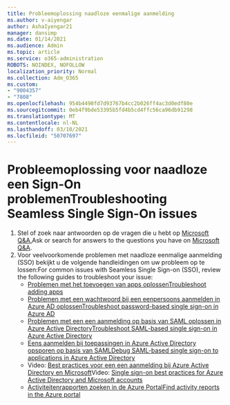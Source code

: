 ```yaml
---
title: Probleemoplossing naadloze eenmalige aanmelding
ms.author: v-aiyengar
author: AshaIyengar21
manager: dansimp
ms.date: 01/14/2021
ms.audience: Admin
ms.topic: article
ms.service: o365-administration
ROBOTS: NOINDEX, NOFOLLOW
localization_priority: Normal
ms.collection: Adm_O365
ms.custom:
- "9004357"
- "7808"
ms.openlocfilehash: 954b4490fd7d93767b4cc2b026ff4ac3d0edf80e
ms.sourcegitcommit: 0eb4f9bde53395b5fd4b5cd4ffc56ca96db91298
ms.translationtype: MT
ms.contentlocale: nl-NL
ms.lasthandoff: 03/10/2021
ms.locfileid: "50707697"
---
```

# <a name="troubleshooting-seamless-single-sign-on-issues"></a><span data-ttu-id="cd7d9-102">Probleemoplossing voor naadloze een Sign-On problemen</span><span class="sxs-lookup"><span data-stu-id="cd7d9-102">Troubleshooting Seamless Single Sign-On issues</span></span>

1. <span data-ttu-id="cd7d9-103">Stel of zoek naar antwoorden op de vragen die u hebt op [Microsoft Q&A.](https://docs.microsoft.com/azure/active-directory/reports-monitoring/howto-find-activity-reports#troubleshoot-issues-with-activity-reports)</span><span class="sxs-lookup"><span data-stu-id="cd7d9-103">Ask or search for answers to the questions you have on [Microsoft Q&A](https://docs.microsoft.com/azure/active-directory/reports-monitoring/howto-find-activity-reports#troubleshoot-issues-with-activity-reports).</span></span>
1. <span data-ttu-id="cd7d9-104">Voor veelvoorkomende problemen met naadloze eenmalige aanmelding (SSO) bekijkt u de volgende handleidingen om uw probleem op te lossen:</span><span class="sxs-lookup"><span data-stu-id="cd7d9-104">For common issues with Seamless Single Sign-on (SSO), review the following guides to troubleshoot your issue:</span></span>
    - [<span data-ttu-id="cd7d9-105">Problemen met het toevoegen van apps oplossen</span><span class="sxs-lookup"><span data-stu-id="cd7d9-105">Troubleshoot adding apps</span></span>](https://docs.microsoft.com/azure/active-directory/manage-apps/troubleshoot-adding-apps) 
    - [<span data-ttu-id="cd7d9-106">Problemen met een wachtwoord bij een eenpersoons aanmelden in Azure AD oplossen</span><span class="sxs-lookup"><span data-stu-id="cd7d9-106">Troubleshoot password-based single sign-on in Azure AD</span></span>](https://docs.microsoft.com/azure/active-directory/manage-apps/troubleshoot-password-based-sso) 
    - [<span data-ttu-id="cd7d9-107">Problemen met een een aanmelding op basis van SAML oplossen in Azure Active Directory</span><span class="sxs-lookup"><span data-stu-id="cd7d9-107">Troubleshoot SAML-based single sign-on in Azure Active Directory</span></span>](https://docs.microsoft.com/azure/active-directory/manage-apps/troubleshoot-saml-based-sso) 
    - [<span data-ttu-id="cd7d9-108">Eens aanmelden bij toepassingen in Azure Active Directory opsporen op basis van SAML</span><span class="sxs-lookup"><span data-stu-id="cd7d9-108">Debug SAML-based single sign-on to applications in Azure Active Directory</span></span>](https://docs.microsoft.com/azure/active-directory/manage-apps/debug-saml-sso-issues) 
    - <span data-ttu-id="cd7d9-109">Video: [Best practices voor een een aanmelding bij Azure Active Directory en Microsoft](https://azure.microsoft.com/resources/videos/ignite-2018-single-sign-on-best-practices-for-azure-active-directory-and-microsoft-accounts/)</span><span class="sxs-lookup"><span data-stu-id="cd7d9-109">Video: [Single sign-on best practices for Azure Active Directory and Microsoft accounts](https://azure.microsoft.com/resources/videos/ignite-2018-single-sign-on-best-practices-for-azure-active-directory-and-microsoft-accounts/)</span></span> 
    - [<span data-ttu-id="cd7d9-110">Activiteitenrapporten zoeken in de Azure Portal</span><span class="sxs-lookup"><span data-stu-id="cd7d9-110">Find activity reports in the Azure portal</span></span>](https://docs.microsoft.com/azure/active-directory/reports-monitoring/howto-find-activity-reports#troubleshoot-issues-with-activity-reports)